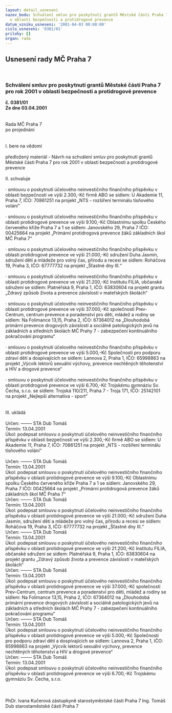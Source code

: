 ```yaml
---
layout: detail_usneseni
nazev_bodu: Schválení smluv pro poskytnutí grantů Městské části Praha 7 pro rok 2001
  v oblasti bezpečnosti a protidrogové prevence
datum_vzniku_usneseni: '2001-04-03 00:00:00'
cislo_usneseni: '0381/01'
prilohy: []
organ: rada
---
```

<div id="ucUsn_pList" class="usn">
	<span><h2>Usnesení rady MČ Praha 7 </h2>
<br></span><div class="standBody">
<span><h3>Schválení smluv pro poskytnutí grantů Městské části Praha 7 pro rok 2001 v oblasti bezpečnosti a protidrogové prevence</h3></span><div class="center">
		<strong>č. 0381/01</strong><br>
	</div>
<div class="center">
		<strong>Ze dne 03.04.2001</strong><br><br>
	</div>
<br>Rada MČ Praha 7<br>po projednání<br><br><br>I.	bere na vědomí<br><br> předložený materiál - Návrh na schválení smluv pro poskytnutí grantů Městské části Praha 7 pro rok 2001 v oblasti bezpečnosti a protidrogové prevence<br><br>II.	schvaluje <br><br>· smlouvu o poskytnutí účelového neinvestičního finančního příspěvku v oblasti bezpečnosti ve výši 2.300,-Kč firmě ABO se sídlem: U Akademie 11, Praha 7, IČO: 70861251 na projekt „NTS - rozšíření terminálu tísňového volání“<br> <br>· smlouvu o poskytnutí účelového neinvestičního finančního příspěvku v oblasti protidrogové prevence ve výši 9.100,-Kč Oblastnímu spolku Českého červeného kříže Praha 7 a 1 se sídlem: Janovského 29, Praha 7 IČO: 00425664 na projekt „Primární protidrogová prevence žáků základních škol MČ Praha 7“<br> <br>· smlouvu o poskytnutí účelového neinvestičního finančního příspěvku v oblasti protidrogové prevence ve výši 21.000,-Kč sdružení Duha  Jasmín, sdružení dětí a mládeže pro volný čas, přírodu a recesi se sídlem: Roháčova 19, Praha 3, IČO: 67777732 na projekt „Šťastné dny III.“<br> <br>· smlouvu o poskytnutí účelového neinvestičního finančního příspěvku v oblasti protidrogové prevence ve výši 21.200,-Kč Institutu FILIA, občanské sdružení se sídlem: Platnéřská 9, Praha 1, IČO: 63830604 na projekt grantu „Zdravý způsob života a prevence závislostí v mateřských školách“<br> <br>· smlouvu o poskytnutí účelového neinvestičního finančního příspěvku v oblasti protidrogové prevence ve výši 37.000,-Kč společnosti Prev-Centrum, centrum prevence a poradenství pro děti, mládež a rodiny se sídlem: Na Folimance 13,15, Praha 2, IČO: 67364012 na „Dlouhodobá primární prevence drogových závislostí a sociálně patologických jevů na základních a středních školách MČ Prahy 7 - zabezpečení kontinuálního pokračování programu“<br> <br>· smlouvu o poskytnutí účelového neinvestičního finančního příspěvku v oblasti protidrogové prevence ve výši 5.000,-Kč Společnosti pro podporu zdraví dětí a dospívajících se sídlem: Lannova 2, Praha 1, IČO: 65998863 na projekt „Výcvik lektorů sexuální výchovy, prevence nechtěných těhotenství a HIV a drogové prevence“<br> <br>· smlouvu o poskytnutí účelového neinvestičního finančního příspěvku v oblasti protidrogové prevence ve výši 6.700,-Kč Trojskému gymnáziu Sv. Čecha, s.r.o. se sídlem: Trojská 110/211, Praha 7 - Troja 171, IČO: 25142101 na projekt „Nejlepší alternativa - sport“<br><br><br>III.	ukládá <br><br> Určen:	–––––	STA Dub Tomáš<br>Termín: 13.04.2001<br>Úkol:	podepsat smlouvu o poskytnutí účelového neinvestičního finančního příspěvku v oblasti bezpečnosti ve výši 2.300,-Kč firmě ABO se sídlem: U Akademie 11, Praha 7, IČO: 70861251 na projekt „NTS - rozšíření terminálu tísňového volání“<br> <br> Určen:	–––––	STA Dub Tomáš<br>Termín: 13.04.2001<br>Úkol:	podepsat smlouvu o poskytnutí účelového neinvestičního finančního příspěvku v oblasti protidrogové prevence ve výši 9.100,-Kč Oblastnímu spolku Českého červeného kříže Praha 7 a 1 se sídlem: Janovského 29, Praha 7 IČO: 00425664 na projekt „Primární protidrogová prevence žáků základních škol MČ Praha 7“ <br>  Určen:	–––––	STA Dub Tomáš<br>Termín: 13.04.2001<br>Úkol:	podepsat smlouvu o poskytnutí účelového neinvestičního finančního příspěvku v oblasti protidrogové prevence ve výši 21.000,-Kč sdružení Duha  Jasmín, sdružení dětí a mládeže pro volný čas, přírodu a recesi se sídlem: Roháčova 19, Praha 3, IČO: 67777732 na projekt „Šťastné dny III.“<br>  Určen:	–––––	STA Dub Tomáš<br>Termín: 13.04.2001<br>Úkol:	podepsat smlouvu o poskytnutí účelového neinvestičního finančního příspěvku v oblasti protidrogové prevence ve výši 21.200,-Kč Institutu FILIA, občanské sdružení se sídlem: Platnéřská 9, Praha 1, IČO: 63830604 na projekt grantu „Zdravý způsob života a prevence závislostí v mateřských školách“ <br>  Určen:	–––––	STA Dub Tomáš<br>Termín: 13.04.2001<br>Úkol:	podepsat smlouvu o poskytnutí účelového neinvestičního finančního příspěvku v oblasti protidrogové prevence ve výši 37.000,-Kč společnosti Prev-Centrum, centrum prevence a poradenství pro děti, mládež a rodiny se sídlem: Na Folimance 13,15, Praha 2, IČO: 67364012 na „Dlouhodobá primární prevence drogových závislostí a sociálně patologických jevů na základních a středních školách MČ Prahy 7 - zabezpečení kontinuálního pokračování programu“ <br>  Určen:	–––––	STA Dub Tomáš<br>Termín: 13.04.2001<br>Úkol:	podepsat smlouvu o poskytnutí účelového neinvestičního finančního příspěvku v oblasti protidrogové prevence ve výši 5.000,-Kč Společnosti pro podporu zdraví dětí a dospívajících se sídlem: Lannova 2, Praha 1, IČO: 65998863 na projekt „Výcvik lektorů sexuální výchovy, prevence nechtěných těhotenství a HIV a drogové prevence“ <br>  Určen:	–––––	STA Dub Tomáš<br>Termín: 13.04.2001<br>Úkol:	podepsat smlouvu o poskytnutí účelového neinvestičního finančního příspěvku v oblasti protidrogové prevence ve výši 6.700,-Kč Trojskému gymnáziu Sv. Čecha, s.r.o. <br> <br><br> 	<br>PhDr. Ivana Kučerová zástupkyně starostyměstské části Praha 7	Ing. Tomáš Dub starostaměstské části Praha 7<br>	<br><br>
</div>
</div>